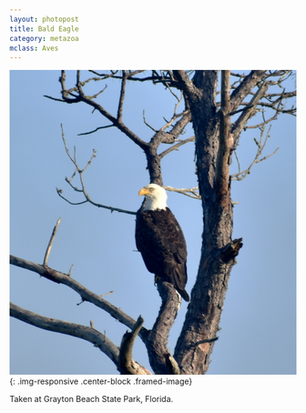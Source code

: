 ```yaml
---
layout: photopost
title: Bald Eagle
category: metazoa
mclass: Aves
---
```


![Bald Eagle](/images/metazoa/20171013_bald_eagle_small.jpg){: .img-responsive .center-block .framed-image}

Taken at Grayton Beach State Park, Florida.
